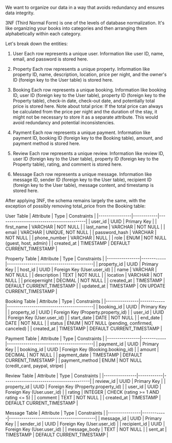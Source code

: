 We want to organize our data in a way that avoids redundancy and ensures data integrity.

3NF (Third Normal Form) is one of the levels of database normalization. It's like organizing your books into categories and then arranging them alphabetically within each category.


Let's break down the entities:

1. User
    Each row represents a unique user.
    Information like user ID, name, email, and password is stored here.

2. Property
    Each row represents a unique property.
    Information like property ID, name, description, location, price per night, and the owner's ID (foreign key to the User table) is stored here.

3. Booking
    Each row represents a unique booking.
    Information like booking ID, user ID (foreign key to the User table), property ID (foreign key to the Property table), check-in date, check-out date, and potentially total price is stored here.
    Note about total price: If the total price can always be calculated from the price per night and the duration of the stay, it might not be necessary to store it as a separate attribute. This would avoid redundancy and potential inconsistencies.

4. Payment
    Each row represents a unique payment.
    Information like payment ID, booking ID (foreign key to the Booking table), amount, and payment method is stored here.

5. Review
    Each row represents a unique review.
    Information like review ID, user ID (foreign key to the User table), property ID (foreign key to the Property table), rating, and comment is stored here.

6. Message
    Each row represents a unique message.
    Information like message ID, sender ID (foreign key to the User table), recipient ID (foreign key to the User table), message content, and timestamp is stored here.



After applying 3NF, the schema remains largely the same, with the exception of possibly removing total_price from the Booking table:

User Table
    | Attribute      | Type       | Constraints                              |
    |----------------|------------|------------------------------------------|
    | user_id        | UUID       | Primary Key                              |
    | first_name     | VARCHAR    | NOT NULL                                 |
    | last_name      | VARCHAR    | NOT NULL                                 |
    | email          | VARCHAR    | UNIQUE, NOT NULL                         |
    | password_hash  | VARCHAR    | NOT NULL                                 |
    | phone_number   | VARCHAR    | NULL                                     |
    | role           | ENUM       | NOT NULL (guest, host, admin)            |
    | created_at     | TIMESTAMP  | DEFAULT CURRENT_TIMESTAMP                |

Property Table
    | Attribute      | Type       | Constraints                              |
    |----------------|------------|------------------------------------------|
    | property_id    | UUID       | Primary Key                              |
    | host_id        | UUID       | Foreign Key (User.user_id)               |
    | name           | VARCHAR    | NOT NULL                                 |
    | description    | TEXT       | NOT NULL                                 |
    | location       | VARCHAR    | NOT NULL                                 |
    | pricepernight  | DECIMAL    | NOT NULL                                 |
    | created_at     | TIMESTAMP  | DEFAULT CURRENT_TIMESTAMP                |
    | updated_at     | TIMESTAMP  | ON UPDATE CURRENT_TIMESTAMP              |

Booking Table
    | Attribute      | Type       | Constraints                              |
    |----------------|------------|------------------------------------------|
    | booking_id     | UUID       | Primary Key                              |
    | property_id    | UUID       | Foreign Key (Property.property_id)       |
    | user_id        | UUID       | Foreign Key (User.user_id)               |
    | start_date     | DATE       | NOT NULL                                 |
    | end_date       | DATE       | NOT NULL                                 |
    | status         | ENUM       | NOT NULL (pending, confirmed, canceled)  |
    | created_at     | TIMESTAMP  | DEFAULT CURRENT_TIMESTAMP                |

Payment Table
    | Attribute      | Type       | Constraints                              |
    |----------------|------------|------------------------------------------|
    | payment_id     | UUID       | Primary Key                              |
    | booking_id     | UUID       | Foreign Key (Booking.booking_id)         |
    | amount         | DECIMAL    | NOT NULL                                 |
    | payment_date   | TIMESTAMP  | DEFAULT CURRENT_TIMESTAMP                |
    | payment_method | ENUM       | NOT NULL (credit_card, paypal, stripe)   |

Review Table
    | Attribute      | Type       | Constraints                           |
    |----------------|------------|------------------------------------------|
    | review_id      | UUID       | Primary Key                              |
    | property_id    | UUID       | Foreign Key (Property.property_id)       |
    | user_id        | UUID       | Foreign Key (User.user_id)               |
    | rating         | INTEGER    | CHECK (rating >= 1 AND rating <= 5)      |
    | comment        | TEXT       | NOT NULL                                 |
    | created_at     | TIMESTAMP  | DEFAULT CURRENT_TIMESTAMP                |

Message Table
    | Attribute      | Type       | Constraints                              |
    |----------------|------------|------------------------------------------|
    | message_id     | UUID       | Primary Key                              |
    | sender_id      | UUID       | Foreign Key (User.user_id)               |
    | recipient_id   | UUID       | Foreign Key (User.user_id)               |
    | message_body   | TEXT       | NOT NULL                                 |
    | sent_at        | TIMESTAMP  | DEFAULT CURRENT_TIMESTAMP                |
